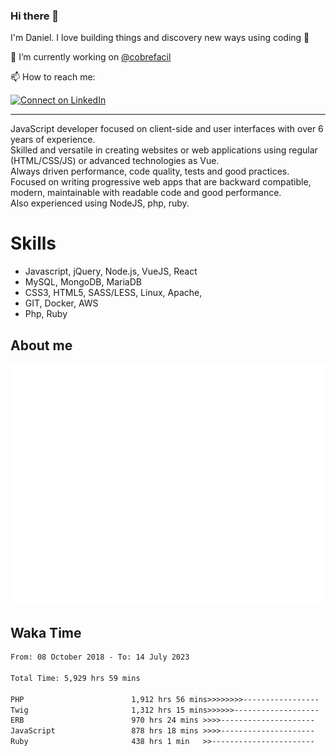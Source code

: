### Hi there 👋

I'm Daniel. I love building things and discovery new ways using coding :raised_hands: 

🔭 I’m currently working on [@cobrefacil](https://www.cobrefacil.com.br/)

📫 How to reach me:

[![Connect on LinkedIn](https://img.shields.io/badge/--linkedin?label=LinkedIn&logo=LinkedIn&style=social)](https://www.linkedin.com/in/daniel-cerverizzo/)

---

JavaScript developer focused on client-side and user interfaces with over 6 years of experience.  
Skilled and versatile in creating websites or web applications using regular (HTML/CSS/JS) or advanced technologies as Vue.  
Always driven performance, code quality, tests and good practices.  
 Focused on writing progressive web apps that are backward compatible, modern, maintainable with readable code and good performance.  
Also experienced using NodeJS, php, ruby. 


# Skills

 - Javascript, jQuery, Node.js, VueJS, React
 - MySQL, MongoDB, MariaDB    
 - CSS3, HTML5, SASS/LESS,  Linux, Apache,
 - GIT, Docker, AWS
 - Php, Ruby

## About me

![Metrics](/github-metrics.svg)

## Waka Time

<!--START_SECTION:waka-->

```txt
From: 08 October 2018 - To: 14 July 2023

Total Time: 5,929 hrs 59 mins

PHP                        1,912 hrs 56 mins>>>>>>>>-----------------   32.26 %
Twig                       1,312 hrs 15 mins>>>>>>-------------------   22.13 %
ERB                        970 hrs 24 mins >>>>---------------------   16.36 %
JavaScript                 878 hrs 18 mins >>>>---------------------   14.81 %
Ruby                       438 hrs 1 min   >>-----------------------   07.39 %
```

<!--END_SECTION:waka-->

